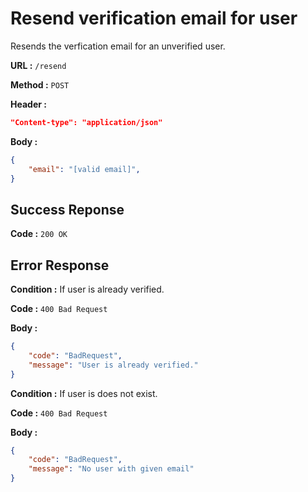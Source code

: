 # Resend verification email for user

Resends the verfication email for an unverified user.

**URL :** `/resend`

**Method :** `POST`

**Header :**

```json
"Content-type": "application/json"
```

**Body :**

```json
{
    "email": "[valid email]",
}
```

## Success Reponse

**Code :** `200 OK`

## Error Response

**Condition :** If user is already verified.

**Code :** `400 Bad Request`

**Body :**

```json
{
    "code": "BadRequest",
    "message": "User is already verified."
}
```

**Condition :** If user is does not exist.

**Code :** `400 Bad Request`

**Body :**

```json
{
    "code": "BadRequest",
    "message": "No user with given email"
}
```
